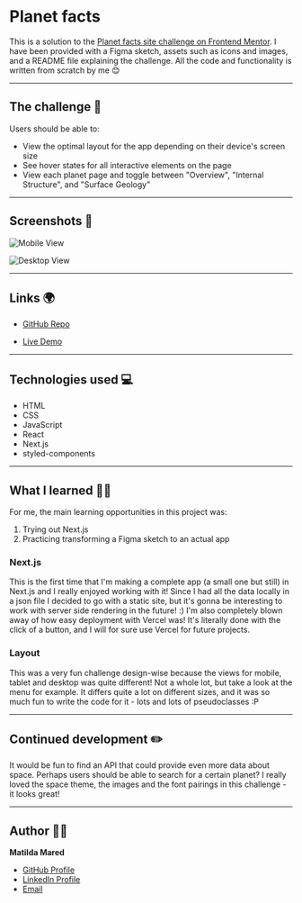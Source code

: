 # Planet facts

This is a solution to the [Planet facts site challenge on Frontend Mentor](https://www.frontendmentor.io/challenges/planets-fact-site-gazqN8w_f). I have been provided with a Figma sketch, assets such as icons and images, and a README file explaining the challenge. All the code and functionality is written from scratch by me 😊

---

## The challenge 📝

Users should be able to:

-   View the optimal layout for the app depending on their device's screen size
-   See hover states for all interactive elements on the page
-   View each planet page and toggle between "Overview", "Internal Structure", and "Surface Geology"

---

## Screenshots 📸

![Mobile View](https://user-images.githubusercontent.com/43721548/172021996-1e5b6f71-9001-402a-a3c6-7010c3dc66ab.png)

![Desktop View](https://user-images.githubusercontent.com/43721548/172021961-b8a53bc5-0e29-4cb5-9a94-4df11fce35c0.png)

---

## Links 🌍

-   [GitHub Repo](https://github.com/MatildaMared/practice__planet-facts "Repository")

-   [Live Demo](https://matildamared-planet-facts.vercel.app "Live View")

---

## Technologies used 💻

-   HTML
-   CSS
-   JavaScript
-   React
-   Next.js
-   styled-components

---

## What I learned 👩‍🎓

For me, the main learning opportunities in this project was:

1. Trying out Next.js
2. Practicing transforming a Figma sketch to an actual app

### Next.js

This is the first time that I'm making a complete app (a small one but still) in Next.js and I really enjoyed working with it! Since I had all the data locally in a json file I decided to go with a static site, but it's gonna be interesting to work with server side rendering in the future! :) I'm also completely blown away of how easy deployment with Vercel was! It's literally done with the click of a button, and I will for sure use Vercel for future projects.

### Layout

This was a very fun challenge design-wise because the views for mobile, tablet and desktop was quite different! Not a whole lot, but take a look at the menu for example. It differs quite a lot on different sizes, and it was so much fun to write the code for it - lots and lots of pseudoclasses :P

---

## Continued development ✏️

It would be fun to find an API that could provide even more data about space. Perhaps users should be able to search for a certain planet? I really loved the space theme, the images and the font pairings in this challenge - it looks great!

---

## Author 👩‍💻

**Matilda Mared**

-   [GitHub Profile](https://github.com/MatildaMared "MatildaMared")
-   [LinkedIn Profile](https://www.linkedin.com/in/matilda-mared "MatildaMared")
-   [Email](mailto:matildamared@live.se?subject=Hi "Hi!")
